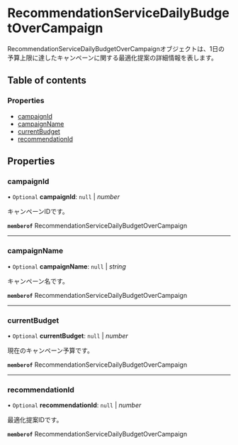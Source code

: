 # RecommendationServiceDailyBudgetOverCampaign


<div lang=\"ja\">RecommendationServiceDailyBudgetOverCampaignオブジェクトは、1日の予算上限に達したキャンペーンに関する最適化提案の詳細情報を表します。</div> 

## Table of contents

### Properties

- [campaignId](recommendationservicedailybudgetovercampaign.md#campaignid)
- [campaignName](recommendationservicedailybudgetovercampaign.md#campaignname)
- [currentBudget](recommendationservicedailybudgetovercampaign.md#currentbudget)
- [recommendationId](recommendationservicedailybudgetovercampaign.md#recommendationid)

## Properties

### campaignId

• `Optional` **campaignId**: ``null`` \| *number*

<div lang=\"ja\"> キャンペーンIDです。<br> </div> 

**`memberof`** RecommendationServiceDailyBudgetOverCampaign

___

### campaignName

• `Optional` **campaignName**: ``null`` \| *string*

<div lang=\"ja\"> キャンペーン名です。<br> </div> 

**`memberof`** RecommendationServiceDailyBudgetOverCampaign

___

### currentBudget

• `Optional` **currentBudget**: ``null`` \| *number*

<div lang=\"ja\"> 現在のキャンペーン予算です。 </div> 

**`memberof`** RecommendationServiceDailyBudgetOverCampaign

___

### recommendationId

• `Optional` **recommendationId**: ``null`` \| *number*

<div lang=\"ja\"> 最適化提案IDです。<br> </div> 

**`memberof`** RecommendationServiceDailyBudgetOverCampaign
